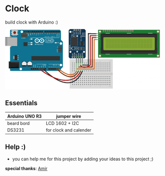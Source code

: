 # Clock
build clock with Arduino :)

<p align="center">
  <img src ="https://raw.githubusercontent.com/Mehranalam/Clock/main/Clock-Shamatik.png">
</p>

## Essentials

| Arduino UNO R3 | jumper wire |
| ------------- | ------------- |
| beard bord | LCD 1602 + I2C |
| DS3231 | for clock and calender |

## Help :)

- you can help me for this project by adding your ideas to this project ;)


**special thanks**: [Amir](https://github.com/BlackIQ)
